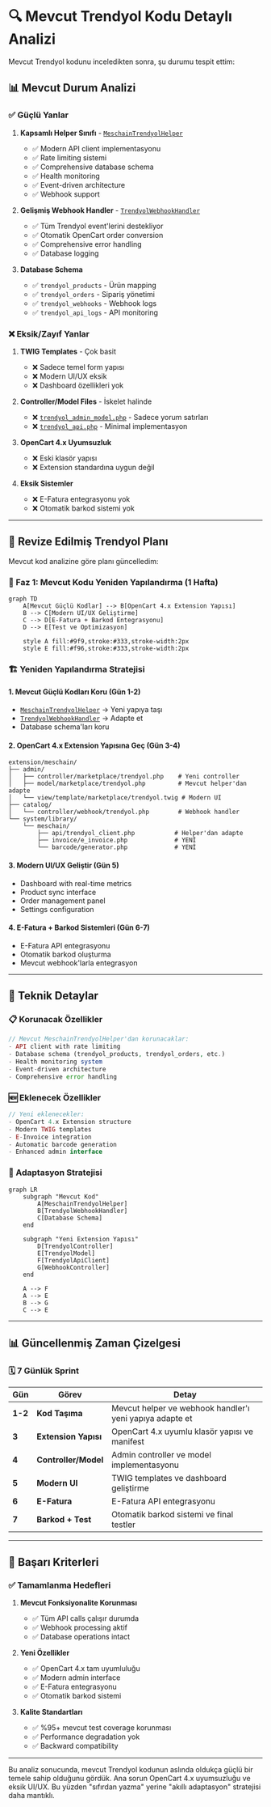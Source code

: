 # 🔍 Mevcut Trendyol Kodu Detaylı Analizi

Mevcut Trendyol kodunu inceledikten sonra, şu durumu tespit ettim:

## 📊 Mevcut Durum Analizi

### ✅ Güçlü Yanlar

1. **Kapsamlı Helper Sınıfı** - [`MeschainTrendyolHelper`](upload/system/library/meschain/helper/trendyol.php)
   - ✅ Modern API client implementasyonu
   - ✅ Rate limiting sistemi
   - ✅ Comprehensive database schema
   - ✅ Health monitoring
   - ✅ Event-driven architecture
   - ✅ Webhook support

2. **Gelişmiş Webhook Handler** - [`TrendyolWebhookHandler`](upload/system/library/meschain/webhook/TrendyolWebhookHandler.php)
   - ✅ Tüm Trendyol event'lerini destekliyor
   - ✅ Otomatik OpenCart order conversion
   - ✅ Comprehensive error handling
   - ✅ Database logging

3. **Database Schema**
   - ✅ `trendyol_products` - Ürün mapping
   - ✅ `trendyol_orders` - Sipariş yönetimi
   - ✅ `trendyol_webhooks` - Webhook logs
   - ✅ `trendyol_api_logs` - API monitoring

### ❌ Eksik/Zayıf Yanlar

1. **TWIG Templates** - Çok basit
   - ❌ Sadece temel form yapısı
   - ❌ Modern UI/UX eksik
   - ❌ Dashboard özellikleri yok

2. **Controller/Model Files** - İskelet halinde
   - ❌ [`trendyol_admin_model.php`](RESTRUCTURED_UPLOAD/trendyol_all_components/php/trendyol_admin_model.php) - Sadece yorum satırları
   - ❌ [`trendyol_api.php`](RESTRUCTURED_UPLOAD/trendyol_all_components/controller/trendyol_api.php) - Minimal implementasyon

3. **OpenCart 4.x Uyumsuzluk**
   - ❌ Eski klasör yapısı
   - ❌ Extension standardına uygun değil

4. **Eksik Sistemler**
   - ❌ E-Fatura entegrasyonu yok
   - ❌ Otomatik barkod sistemi yok

---

## 🎯 Revize Edilmiş Trendyol Planı

Mevcut kod analizine göre planı güncelledim:

### 📅 Faz 1: Mevcut Kodu Yeniden Yapılandırma (1 Hafta)

```mermaid
graph TD
    A[Mevcut Güçlü Kodlar] --> B[OpenCart 4.x Extension Yapısı]
    B --> C[Modern UI/UX Geliştirme]
    C --> D[E-Fatura + Barkod Entegrasyonu]
    D --> E[Test ve Optimizasyon]

    style A fill:#9f9,stroke:#333,stroke-width:2px
    style E fill:#f96,stroke:#333,stroke-width:2px
```

### 🏗️ Yeniden Yapılandırma Stratejisi

#### 1. **Mevcut Güçlü Kodları Koru** (Gün 1-2)
- [`MeschainTrendyolHelper`](upload/system/library/meschain/helper/trendyol.php) → Yeni yapıya taşı
- [`TrendyolWebhookHandler`](upload/system/library/meschain/webhook/TrendyolWebhookHandler.php) → Adapte et
- Database schema'ları koru

#### 2. **OpenCart 4.x Extension Yapısına Geç** (Gün 3-4)
```
extension/meschain/
├── admin/
│   ├── controller/marketplace/trendyol.php    # Yeni controller
│   ├── model/marketplace/trendyol.php         # Mevcut helper'dan adapte
│   └── view/template/marketplace/trendyol.twig # Modern UI
├── catalog/
│   └── controller/webhook/trendyol.php        # Webhook handler
└── system/library/
    └── meschain/
        ├── api/trendyol_client.php           # Helper'dan adapte
        ├── invoice/e_invoice.php             # YENİ
        └── barcode/generator.php             # YENİ
```

#### 3. **Modern UI/UX Geliştir** (Gün 5)
- Dashboard with real-time metrics
- Product sync interface
- Order management panel
- Settings configuration

#### 4. **E-Fatura + Barkod Sistemleri** (Gün 6-7)
- E-Fatura API entegrasyonu
- Otomatik barkod oluşturma
- Mevcut webhook'larla entegrasyon

---

## 🔧 Teknik Detaylar

### 📋 Korunacak Özellikler

```php
// Mevcut MeschainTrendyolHelper'dan korunacaklar:
- API client with rate limiting
- Database schema (trendyol_products, trendyol_orders, etc.)
- Health monitoring system
- Event-driven architecture
- Comprehensive error handling
```

### 🆕 Eklenecek Özellikler

```php
// Yeni eklenecekler:
- OpenCart 4.x Extension structure
- Modern TWIG templates
- E-Invoice integration
- Automatic barcode generation
- Enhanced admin interface
```

### 🔄 Adaptasyon Stratejisi

```mermaid
graph LR
    subgraph "Mevcut Kod"
        A[MeschainTrendyolHelper]
        B[TrendyolWebhookHandler]
        C[Database Schema]
    end

    subgraph "Yeni Extension Yapısı"
        D[TrendyolController]
        E[TrendyolModel]
        F[TrendyolApiClient]
        G[WebhookController]
    end

    A --> F
    A --> E
    B --> G
    C --> E
```

---

## 📊 Güncellenmiş Zaman Çizelgesi

### 🗓️ 7 Günlük Sprint

| Gün | Görev | Detay |
|-----|-------|-------|
| **1-2** | **Kod Taşıma** | Mevcut helper ve webhook handler'ı yeni yapıya adapte et |
| **3** | **Extension Yapısı** | OpenCart 4.x uyumlu klasör yapısı ve manifest |
| **4** | **Controller/Model** | Admin controller ve model implementasyonu |
| **5** | **Modern UI** | TWIG templates ve dashboard geliştirme |
| **6** | **E-Fatura** | E-Fatura API entegrasyonu |
| **7** | **Barkod + Test** | Otomatik barkod sistemi ve final testler |

---

## 🎯 Başarı Kriterleri

### ✅ Tamamlanma Hedefleri

1. **Mevcut Fonksiyonalite Korunması**
   - ✅ Tüm API calls çalışır durumda
   - ✅ Webhook processing aktif
   - ✅ Database operations intact

2. **Yeni Özellikler**
   - ✅ OpenCart 4.x tam uyumluluğu
   - ✅ Modern admin interface
   - ✅ E-Fatura entegrasyonu
   - ✅ Otomatik barkod sistemi

3. **Kalite Standartları**
   - ✅ %95+ mevcut test coverage korunması
   - ✅ Performance degradation yok
   - ✅ Backward compatibility

---

Bu analiz sonucunda, mevcut Trendyol kodunun aslında oldukça güçlü bir temele sahip olduğunu gördük. Ana sorun OpenCart 4.x uyumsuzluğu ve eksik UI/UX. Bu yüzden "sıfırdan yazma" yerine "akıllı adaptasyon" stratejisi daha mantıklı.
